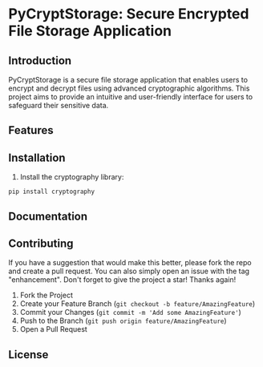 # PyCryptStorage: Secure Encrypted File Storage Application

## Introduction
PyCryptStorage is a secure file storage application that enables users to encrypt and decrypt files using advanced cryptographic algorithms. This project aims to provide an intuitive and user-friendly interface for users to safeguard their sensitive data.

## Features


## Installation
1) Install the cryptography library:
```
pip install cryptography
```

## Documentation


## Contributing

If you have a suggestion that would make this better, please fork the repo and create a pull request. You can also simply open an issue with the tag "enhancement".
Don't forget to give the project a star! Thanks again!

1. Fork the Project
2. Create your Feature Branch (`git checkout -b feature/AmazingFeature`)
3. Commit your Changes (`git commit -m 'Add some AmazingFeature'`)
4. Push to the Branch (`git push origin feature/AmazingFeature`)
5. Open a Pull Request

## License
